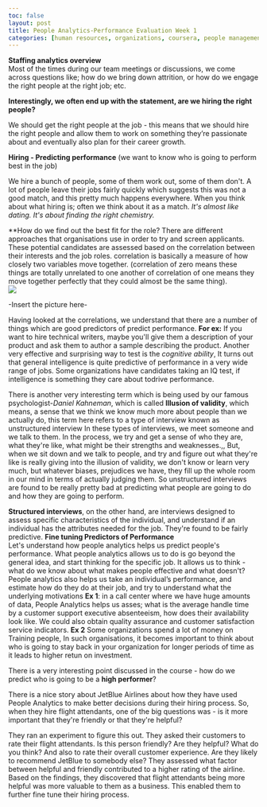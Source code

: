 ```yaml
--- 
toc: false
layout: post
title: People Analytics-Performance Evaluation Week 1
categories: [human resources, organizations, coursera, people management]
---
```


**Staffing analytics overview**  
 Most of the times during our team meetings or discussions, we come across questions like; how do we bring down attrition, or how do we engage the right people at the right job; etc.

**Interestingly, we often end up with the statement, are we hiring the right people?**

We should get the right people at the job - this means that we should hire the right people and allow them to work on something they’re passionate about and eventually also plan for their career growth.

**Hiring - Predicting performance** (we want to know who is going to perform best in the job)


We hire a bunch of people, some of them work out, some of them don't. A lot of people leave their jobs fairly quickly which suggests this was not a good match, and this pretty much happens everywhere. When you think about what hiring is; often we think about it as a match. _It's almost like dating. It's about finding the right chemistry._

**How do we find out the best fit for the role?
There are different approaches that organisations use in order to try and screen applicants. These potential candidates are assessed based on the correlation between their interests and the job roles. correlation is basically a measure of how closely two variables move together. (correlation of zero means these things are totally unrelated to one another of correlation of one means they move together perfectly that they could almost be the same thing).  
![](image.png)

-Insert the picture here-

 Having looked at the correlations, we understand that there are a number of things which  are good predictors of predict performance. 
**For ex:** If you want to hire technical writers, maybe you'll give them a description of your product and ask them to author a sample describing the product. 
Another very effective and surprising way  to test is the _cognitive ability_, It turns out that general  intelligence is quite predictive of performance in a very wide range of jobs. Some organizations have candidates taking an IQ test, if intelligence is something they care about todrive performance.

There is another very interesting term which is being used by our famous psychologist-_Daniel Kahneman_, which is called  **Illusion of validity**, which means, a sense that we think we know much more about people than we actually do, this term here refers to a type of interview known as unstructured interview In these types of interviews, we meet someone and we talk to them. In the process, we try and get a sense of who they are, what they're like, what might be their strengths and weaknesses.,, But, when we sit down and we talk to people, and try and figure out what they're like is really giving into the illusion of validity, we don't know or learn very much, but whatever biases, prejudices we have,  they fill up the whole room in our mind in terms of actually judging them. So unstructured interviews are found to be really pretty bad at predicting what people are going to do and how they are going to perform.

**Structured interviews**, on the other hand, are interviews designed to assess specific characteristics of the individual, and understand if  an individual has the attributes needed for the job. They're found to be fairly predictive.
**Fine tuning Predictors of Performance**     
Let's understand how people analytics helps us predict people's performance.
What people analytics allows us to do is go beyond the general idea, and start thinking for the specific job. It allows us to think -  what do we know about what makes people effective and what doesn't? People analytics also helps us take an individual’s performance, and estimate how do they do at their job, and try to understand what the underlying motivations 
**Ex 1**: in a call center where we have huge amounts of data, People Analytics helps us asses; what is the average handle time by a customer support executive absenteeism,  how does their availability look like. We could also obtain quality assurance and customer satisfaction service indicators. 
**Ex 2** Some organizations spend a lot of money on Training people, In such organisations, it becomes important to think about who is going to stay back in your organization for longer periods of time as  it leads to higher retun on investment. 

There is a very interesting point discussed in the course -  how do we predict who is going to be a **high performer**?

There is a nice story about JetBlue Airlines about how they have used People Analytics to make better decisions during their hiring process. So, when they hire flight attendants, one of the big questions was - is it more important that they're friendly or that they're helpful?

They ran an experiment to figure this out.
They asked their customers to rate their flight attendants. Is this person friendly? Are they helpful? What do you think? And also to rate their overall customer experience. Are they likely to recommend JetBlue to somebody else? They assessed what factor between helpful and friendly contributed to a higher rating of the airline.   Based on the findings,  they discovered that  flight attendants being more helpful was more valuable to them as a business.  This enabled them to further fine tune their hiring process.
